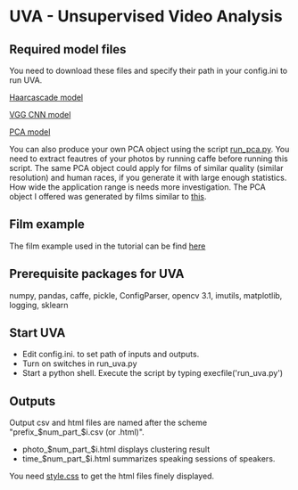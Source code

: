 # UVA - Unsupervised Video Analysis

## Required model files
You need to download these files and specify their path in your config.ini to run UVA.

[Haarcascade model](https://github.com/opencv/opencv/blob/master/data/haarcascades/haarcascade_frontalface_alt2.xml)

[VGG CNN model](http://www.robots.ox.ac.uk/~vgg/software/vgg_face/src/vgg_face_caffe.tar.gz)

[PCA model](http://www.ccfux.url.tw/pca1.pkl)

You can also produce your own PCA object using the
script [run_pca.py](https://github.com/chiachun/UVA/blob/master/run_pca.py). You need to extract feautres of your photos by running caffe before running this script. The same PCA object could apply for films of similar quality (similar resolution) and human races, if you generate it with large enough statistics. How wide the application range is needs more investigation. The PCA object I offered was generated by films similar to [this](https://www.youtube.com/watch?v=NU81m31ig2E).

## Film example 

The film example used in the tutorial can be find [here](https://www.youtube.com/watch?v=NU81m31ig2E)


## Prerequisite packages for UVA
numpy, pandas, caffe, pickle, ConfigParser, 
opencv 3.1, imutils, matplotlib, logging, sklearn


## Start UVA
* Edit config.ini. to set path of inputs and outputs.
* Turn on switches in run_uva.py
* Start a python shell. Execute the script by typing execfile('run_uva.py')

## Outputs
Output csv and html files are named after the scheme "prefix_$num_part_$i.csv (or .html)". 
* photo_$num_part_$i.html displays clustering result
* time_$num_part_$i.html summarizes speaking sessions of speakers.

You need [style.css](http://www.ccfux.url.tw/styles.css) to get the html files finely displayed.